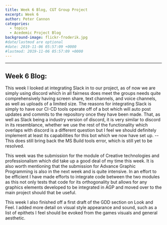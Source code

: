 ```yaml
---
title: Week 6 Blog, CGT Group Project
excerpt: Week 6
author: Peter Cannon
categories:
  - topics
  - Acedemic Project Blog
background-image: flickr-froderik.jpg
#date/lastmod are optional
#date: 2019-11-06 05:57:09 +0000
#lastmod: 2019-11-06 05:57:09 +0000
---
```


<hr />

## Week 6 Blog:

This week I looked at integrating Slack in to our project, as of now we are simply using discord which in all fairness does meet the groups needs quite comprehensively having screen share, text channels, and voice channels, as well as uploads of a limited size. The reasons for integrating Slack is simply to have our CI-CD tools operate off of a bot which will auto post updates and commits to the repository once they have been made. That, as well as Slack being a industry version of discord, it is very similar to discord in its resemblance, whether we use the rest of the functionality which overlaps with discord is a different question but I feel we should definitely implement at least its capabilities for this bot which we now have set up. -- This does still bring back the MS Build tools error, which is still yet to be resolved. 

This week was the submission for the module of Creative technologies and professionalism which did take up a good deal of my time this week. It is also worth mentioning that the submission for Advance Graphic Programming is also in the next week and is quite intensive. In an effort to be efficient I have made efforts to integrate code between the two modules as this not only tests that code for its orthogonality but allows for any graphics elements developed to be integrated in AGP and moved over to the main project should that be useful.

This week I also finished off a first draft of the GDD section on Look and Feel. I added more detail on visual style appearance and sound, such as a list of epithets I feel should be evoked from the games visuals and general aesthetic.
